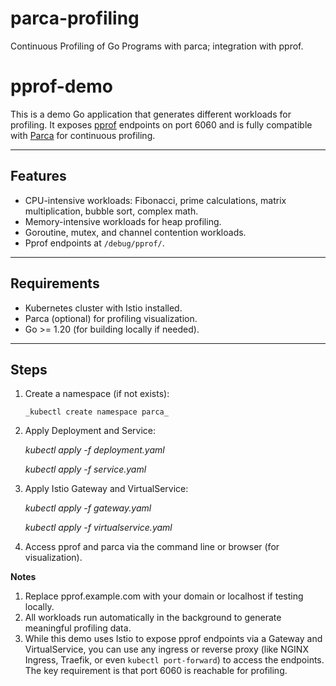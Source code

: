 # parca-profiling
Continuous Profiling of Go Programs with parca; integration with pprof. 


# pprof-demo
This is a demo Go application that generates different workloads for profiling. It exposes [pprof](https://pkg.go.dev/net/http/pprof) endpoints on port 6060 and is fully compatible with [Parca](https://www.parca.dev) for continuous profiling.

---

## Features
- CPU-intensive workloads: Fibonacci, prime calculations, matrix multiplication, bubble sort, complex math.
- Memory-intensive workloads for heap profiling.
- Goroutine, mutex, and channel contention workloads.
- Pprof endpoints at `/debug/pprof/`.

---

## Requirements
- Kubernetes cluster with Istio installed.
- Parca (optional) for profiling visualization.
- Go >= 1.20 (for building locally if needed).

---

## Steps
1. Create a namespace (if not exists):
   
       _kubectl create namespace parca_

3. Apply Deployment and Service:
   
      _kubectl apply -f deployment.yaml_
   
      _kubectl apply -f service.yaml_

5. Apply Istio Gateway and VirtualService:
   
      _kubectl apply -f gateway.yaml_

      _kubectl apply -f virtualservice.yaml_

6. Access pprof and parca via the command line or browser (for visualization).

**Notes**
1. Replace pprof.example.com with your domain or localhost if testing locally.
2. All workloads run automatically in the background to generate meaningful profiling data.
3. While this demo uses Istio to expose pprof endpoints via a Gateway and VirtualService, you can use any ingress or reverse proxy (like NGINX Ingress, Traefik, or even `kubectl port-forward`) to access the endpoints. The key requirement is that port 6060 is reachable for profiling.



